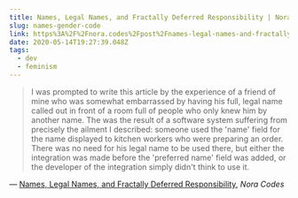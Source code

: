 ```yaml
---
title: Names, Legal Names, and Fractally Deferred Responsibility | Nora Codes
slug: names-gender-code
link: https%3A%2F%2Fnora.codes%2Fpost%2Fnames-legal-names-and-fractally-deferred-responsibility%2F
date: 2020-05-14T19:27:39.048Z
tags:
  - dev
  - feminism
---
```


> I was prompted to write this article by the experience of a friend of mine who was somewhat embarrassed by having his full, legal name called out in front of a room full of people who only knew him by another name. The was the result of a software system suffering from precisely the ailment I described: someone used the 'name' field for the name displayed to kitchen workers who were preparing an order. There was no need for his legal name to be used there, but either the integration was made before the 'preferred name' field was added, or the developer of the integration simply didn't think to use it.

&mdash; [Names, Legal Names, and Fractally Deferred Responsibility](https://nora.codes/post/names-legal-names-and-fractally-deferred-responsibility/), _Nora Codes_